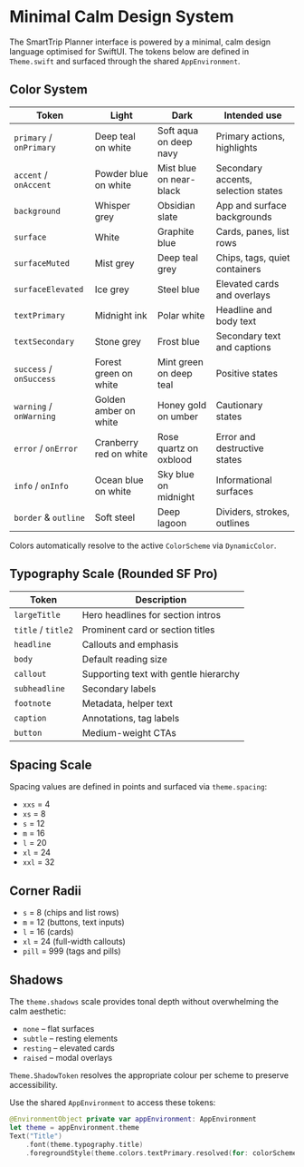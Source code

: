 # Minimal Calm Design System

The SmartTrip Planner interface is powered by a minimal, calm design language optimised for SwiftUI. The tokens below are defined in `Theme.swift` and surfaced through the shared `AppEnvironment`.

## Color System

| Token | Light | Dark | Intended use |
| --- | --- | --- | --- |
| `primary` / `onPrimary` | Deep teal on white | Soft aqua on deep navy | Primary actions, highlights |
| `accent` / `onAccent` | Powder blue on white | Mist blue on near-black | Secondary accents, selection states |
| `background` | Whisper grey | Obsidian slate | App and surface backgrounds |
| `surface` | White | Graphite blue | Cards, panes, list rows |
| `surfaceMuted` | Mist grey | Deep teal grey | Chips, tags, quiet containers |
| `surfaceElevated` | Ice grey | Steel blue | Elevated cards and overlays |
| `textPrimary` | Midnight ink | Polar white | Headline and body text |
| `textSecondary` | Stone grey | Frost blue | Secondary text and captions |
| `success` / `onSuccess` | Forest green on white | Mint green on deep teal | Positive states |
| `warning` / `onWarning` | Golden amber on white | Honey gold on umber | Cautionary states |
| `error` / `onError` | Cranberry red on white | Rose quartz on oxblood | Error and destructive states |
| `info` / `onInfo` | Ocean blue on white | Sky blue on midnight | Informational surfaces |
| `border` & `outline` | Soft steel | Deep lagoon | Dividers, strokes, outlines |

Colors automatically resolve to the active `ColorScheme` via `DynamicColor`.

## Typography Scale (Rounded SF Pro)

| Token | Description |
| --- | --- |
| `largeTitle` | Hero headlines for section intros |
| `title` / `title2` | Prominent card or section titles |
| `headline` | Callouts and emphasis |
| `body` | Default reading size |
| `callout` | Supporting text with gentle hierarchy |
| `subheadline` | Secondary labels |
| `footnote` | Metadata, helper text |
| `caption` | Annotations, tag labels |
| `button` | Medium-weight CTAs |

## Spacing Scale

Spacing values are defined in points and surfaced via `theme.spacing`:

- `xxs` = 4
- `xs` = 8
- `s` = 12
- `m` = 16
- `l` = 20
- `xl` = 24
- `xxl` = 32

## Corner Radii

- `s` = 8 (chips and list rows)
- `m` = 12 (buttons, text inputs)
- `l` = 16 (cards)
- `xl` = 24 (full-width callouts)
- `pill` = 999 (tags and pills)

## Shadows

The `theme.shadows` scale provides tonal depth without overwhelming the calm aesthetic:

- `none` – flat surfaces
- `subtle` – resting elements
- `resting` – elevated cards
- `raised` – modal overlays

`Theme.ShadowToken` resolves the appropriate colour per scheme to preserve accessibility.

Use the shared `AppEnvironment` to access these tokens:

```swift
@EnvironmentObject private var appEnvironment: AppEnvironment
let theme = appEnvironment.theme
Text("Title")
    .font(theme.typography.title)
    .foregroundStyle(theme.colors.textPrimary.resolved(for: colorScheme))
```
